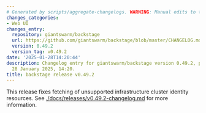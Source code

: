 ```yaml
---
# Generated by scripts/aggregate-changelogs. WARNING: Manual edits to this files will be overwritten.
changes_categories:
- Web UI
changes_entry:
  repository: giantswarm/backstage
  url: https://github.com/giantswarm/backstage/blob/master/CHANGELOG.md#0492---2025-01-28
  version: 0.49.2
  version_tag: v0.49.2
date: '2025-01-28T14:20:44'
description: Changelog entry for giantswarm/backstage version 0.49.2, published on
  28 January 2025, 14:20.
title: backstage release v0.49.2
---
```


This release fixes fetching of unsupported infrastructure cluster identity resources.
See [./docs/releases/v0.49.2-changelog.md](./docs/releases/v0.49.2-changelog.md) for more information.
